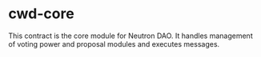 # cwd-core

This contract is the core module for Neutron DAO. It handles
management of voting power and proposal modules and executes messages.

